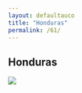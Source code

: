 ```yaml
---
layout: defaultauco
title: "Honduras"
permalink: /61/
---
```

<div class="container-0">
    <div class="container-title">
        <span class="country"><h2>Honduras</h2></span>
        <div class="photo-co">
          <img src="https://www.worldatlas.com/r/w960-q80/upload/67/61/8e/hn-01.jpg">
    </div>
</div>

<!-- partial -->
